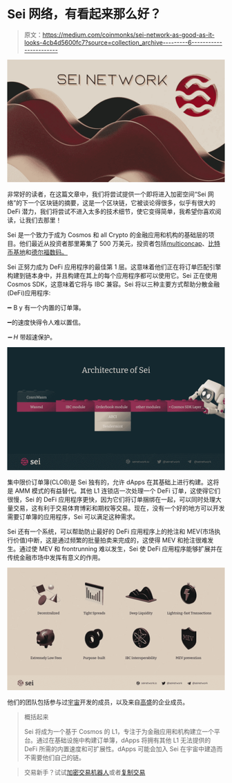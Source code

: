 # Sei 网络，有看起来那么好？

> 原文：<https://medium.com/coinmonks/sei-network-as-good-as-it-looks-4cb4d5600fc7?source=collection_archive---------6----------------------->

![](img/f5a8116f097a1b8d0c6d28700db13324.png)

非常好的读者，在这篇文章中，我们将尝试提供一个即将进入加密空间“Sei 网络”的下一个区块链的摘要，这是一个区块链，它被谈论得很多，似乎有很大的 DeFi 潜力，我们将尝试不进入太多的技术细节，使它变得简单，我希望你喜欢阅读，让我们去那里！

Sei 是一个致力于成为 Cosmos 和 all Crypto 的金融应用和机构的基础层的项目。他们最近从投资者那里筹集了 500 万美元，投资者包括[multiconcap](https://twitter.com/multicoincap)、[比特币基地](https://twitter.com/coinbase)和[德尔福数码。](https://twitter.com/Delphi_Digital)

Sei 正努力成为 DeFi 应用程序的最佳第 1 层。这意味着他们正在将订单匹配引擎构建到链本身中，并且构建在其上的每个应用程序都可以使用它。Sei 正在使用 Cosmos SDK，这意味着它将与 IBC 兼容。Sei 将以三种主要方式帮助分散金融(DeFi)应用程序:

➖ B y 有一个内置的订单簿。

➖的速度快得令人难以置信。

*➖ H* 带超速保护。

![](img/d5ab0d97ef40bc2d6dc22e00e3446865.png)

集中限价订单簿(CLOB)是 Sei 独有的，允许 dApps 在其基础上进行构建。这将是 AMM 模式的有益替代。其他 L1 连锁店一次处理一个 DeFi 订单，这使得它们很慢，Sei 的 DeFi 应用程序更快，因为它们将订单捆绑在一起，可以同时处理大量交易，这有利于交易体育博彩和期权等交易。现在，没有一个好的地方可以开发需要订单簿的应用程序，Sei 可以满足这种需求。

Sei 还有一个系统，可以帮助防止最好的 DeFi 应用程序上的抢注和 MEV(市场执行价值)中断，这是通过频繁的批量拍卖来完成的，这使得 MEV 和抢注很难发生。通过使 MEV 和 frontrunning 难以发生，Sei 使 DeFi 应用程序能够扩展并在传统金融市场中发挥有意义的作用。

![](img/7572973aa1431ab2e6cd45a003e7e7be.png)

他们的团队包括参与过[宇宙](https://twitter.com/cosmos?s=20&t=vSLWuslMbphWle93FWm-7w)开发的成员，以及来自[高盛](https://twitter.com/GoldmanSachs?s=20&t=zdv3JBXrQhk_yfyenPN9RA)的企业成员。

> 概括起来
> 
> Sei 将成为一个基于 Cosmos 的 L1，专注于为金融应用和机构建立一个平台。通过在基础设施中构建订单簿，dApps 将拥有其他 L1 无法提供的 DeFi 所需的内置速度和可扩展性。dApps 可能会加入 Sei 在宇宙中建造而不需要他们自己的链。

> 交易新手？试试[加密交易机器人](/coinmonks/crypto-trading-bot-c2ffce8acb2a)或者[复制交易](/coinmonks/top-10-crypto-copy-trading-platforms-for-beginners-d0c37c7d698c)